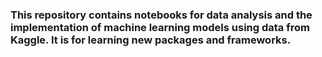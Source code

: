 ### This repository contains notebooks for data analysis and the implementation of machine learning models using data from Kaggle. It is for learning new packages and frameworks. 
